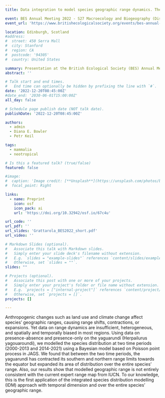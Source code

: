 ```yaml
---
title: Data integration to model species geographic range dynamics. The yaguarundí (Herpailurus yagouaroundi) in Latin America as a case study

event: BES Annual Meeting 2022 - S27 Macroecology and Biogeography (Distribution)
event_url: 'https://www.britishecologicalsociety.org/events/bes-annual-meeting-2022/'

location: Edinburgh, Scotland
#address:
#  street: 450 Serra Mall
#  city: Stanford
#  region: CA
#  postcode: '94305'
#  country: United States

summary: Presentation at the British Ecological Society (BES) Annual Meeting 2022
abstract: ''

# Talk start and end times.
#   End time can optionally be hidden by prefixing the line with `#`.
date: '2022-12-20T08:45:00Z'
#date_end: '2030-06-01T15:00:00Z'
all_day: false

# Schedule page publish date (NOT talk date).
publishDate: '2022-12-20T08:45:00Z'

authors:
  - admin
  - Diana E. Bowler
  - Petr Keil

tags:
  - mammalia
  - neotropical

# Is this a featured talk? (true/false)
featured: false

#image:
#  caption: 'Image credit: [**Unsplash**](https://unsplash.com/photos/bzdhc5b3Bxs)'
#  focal_point: Right

links:
  - name: Preprint
    icon: osf
    icon_pack: ai
    url: 'https://doi.org/10.32942/osf.io/67c4u'

url_code: ''
url_pdf: ''
url_slides: 'Grattarola_BES2022_short.pdf'
url_video: ''

# Markdown Slides (optional).
#   Associate this talk with Markdown slides.
#   Simply enter your slide deck's filename without extension.
#   E.g. `slides = "example-slides"` references `content/slides/example-slides.md`.
#   Otherwise, set `slides = ""`.
slides: ""

# Projects (optional).
#   Associate this post with one or more of your projects.
#   Simply enter your project's folder or file name without extension.
#   E.g. `projects = ["internal-project"]` references `content/project/deep-learning/index.md`.
#   Otherwise, set `projects = []`.
projects: []

---
```


Anthropogenic changes such as land use and climate change affect species’ geographic ranges, causing range shifts, contractions, or expansions. Yet data on range dynamics are insufficient, heterogeneous, and spatially and temporally biased in most regions. Using data on presence-absence and presence-only on the yaguarundí (Herpailurus yagouaroundi), we modelled the species distribution at two time periods (2000-2013 and 2014-2021) using a Bayesian model based on Poisson point process in JAGS. We found that between the two time periods, the yaguarundí has contracted its southern and northern range limits towards the equator but expanded its area of distribution over the entire species’ range. Also, our results show that modelled geographic range is not entirely consistent with the current expert range map from IUCN. To our knowledge, this is the first application of the integrated species distribution modelling (IDM) approach with temporal dimension and over the entire species’ geographic range.
